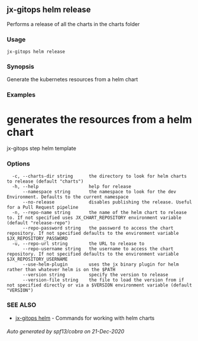 ## jx-gitops helm release

Performs a release of all the charts in the charts folder

### Usage

```
jx-gitops helm release
```

### Synopsis

Generate the kubernetes resources from a helm chart

### Examples

  # generates the resources from a helm chart
  jx-gitops step helm template

### Options

```
  -c, --charts-dir string      the directory to look for helm charts to release (default "charts")
  -h, --help                   help for release
      --namespace string       the namespace to look for the dev Environment. Defaults to the current namespace
      --no-release             disables publishing the release. Useful for a Pull Request pipeline
  -n, --repo-name string       the name of the helm chart to release to. If not specified uses JX_CHART_REPOSITORY environment variable (default "release-repo")
      --repo-password string   the password to access the chart repository. If not specified defaults to the environment variable $JX_REPOSITORY_PASSWORD
  -u, --repo-url string        the URL to release to
      --repo-username string   the username to access the chart repository. If not specified defaults to the environment variable $JX_REPOSITORY_USERNAME
      --use-helm-plugin        uses the jx binary plugin for helm rather than whatever helm is on the $PATH
      --version string         specify the version to release
      --version-file string    the file to load the version from if not specified directly or via a $VERSION environment variable (default "VERSION")
```

### SEE ALSO

* [jx-gitops helm](jx-gitops_helm.md)	 - Commands for working with helm charts

###### Auto generated by spf13/cobra on 21-Dec-2020
